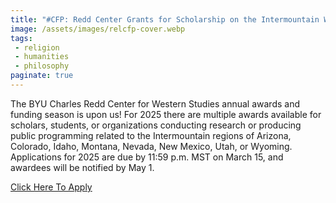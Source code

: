 ```yaml
---
title: "#CFP: Redd Center Grants for Scholarship on the Intermountain West"
image: /assets/images/relcfp-cover.webp
tags:
 - religion
 - humanities
 - philosophy
paginate: true 
---
```

The BYU Charles Redd Center for Western Studies annual awards and funding season is upon us! For 2025 there are multiple awards available for scholars, students, or organizations conducting research or producing public programming related to the Intermountain regions of Arizona, Colorado, Idaho, Montana, Nevada, New Mexico, Utah, or Wyoming. Applications for 2025 are due by 11:59 p.m. MST on March 15, and awardees will be notified by May 1.

[Click Here To Apply](https://usreligion.substack.com/p/cfp-redd-center-grants-for-scholarship?utm_source=post-email-title&publication_id=1836760&post_id=155940716&utm_campaign=email-post-title&isFreemail=true&r=45v9k&triedRedirect=true&utm_medium=email)

